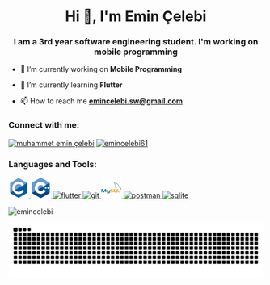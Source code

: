 <h1 align="center">Hi 👋, I'm Emin Çelebi</h1>
<h3 align="center">I am a 3rd year software engineering student. I'm working on mobile programming</h3>

- 🔭 I’m currently working on **Mobile Programming**

- 🌱 I’m currently learning **Flutter**

- 📫 How to reach me **emincelebi.sw@gmail.com**

<h3 align="left">Connect with me:</h3>
<p align="left">
<a href="[https://linkedin.com/in/muhammet emin çelebi](https://www.linkedin.com/in/muhammet-emin-%C3%A7elebi-631960233/)" target="blank"><img align="center" src="https://raw.githubusercontent.com/rahuldkjain/github-profile-readme-generator/master/src/images/icons/Social/linked-in-alt.svg" alt="muhammet emin çelebi" height="30" width="40" /></a>
<a href="https://instagram.com/emincelebi61" target="blank"><img align="center" src="https://raw.githubusercontent.com/rahuldkjain/github-profile-readme-generator/master/src/images/icons/Social/instagram.svg" alt="emincelebi61" height="30" width="40" /></a>
</p>

<h3 align="left">Languages and Tools:</h3>
<p align="left"> <a href="https://www.cprogramming.com/" target="_blank" rel="noreferrer"> <img src="https://raw.githubusercontent.com/devicons/devicon/master/icons/c/c-original.svg" alt="c" width="40" height="40"/> </a> <a href="https://www.w3schools.com/cpp/" target="_blank" rel="noreferrer"> <img src="https://raw.githubusercontent.com/devicons/devicon/master/icons/cplusplus/cplusplus-original.svg" alt="cplusplus" width="40" height="40"/> </a> <a href="https://flutter.dev" target="_blank" rel="noreferrer"> <img src="https://www.vectorlogo.zone/logos/flutterio/flutterio-icon.svg" alt="flutter" width="40" height="40"/> </a> <a href="https://git-scm.com/" target="_blank" rel="noreferrer"> <img src="https://www.vectorlogo.zone/logos/git-scm/git-scm-icon.svg" alt="git" width="40" height="40"/> </a> <a href="https://www.mysql.com/" target="_blank" rel="noreferrer"> <img src="https://raw.githubusercontent.com/devicons/devicon/master/icons/mysql/mysql-original-wordmark.svg" alt="mysql" width="40" height="40"/> </a> <a href="https://postman.com" target="_blank" rel="noreferrer"> <img src="https://www.vectorlogo.zone/logos/getpostman/getpostman-icon.svg" alt="postman" width="40" height="40"/> </a> <a href="https://www.sqlite.org/" target="_blank" rel="noreferrer"> <img src="https://www.vectorlogo.zone/logos/sqlite/sqlite-icon.svg" alt="sqlite" width="40" height="40"/> </a> </p>

<p><img align="center" src="https://github-readme-stats.vercel.app/api/top-langs?username=emincelebi&show_icons=true&locale=en&layout=compact" alt="emincelebi" /></p>

<picture>
  <source media="(prefers-color-scheme: dark)" srcset="https://raw.githubusercontent.com/emincelebi/emincelebi/output/github-contribution-grid-snake-dark.svg">
  <source media="(prefers-color-scheme: light)" srcset="https://raw.githubusercontent.com/emincelebi/emincelebi/output/github-contribution-grid-snake.svg">
  <img alt="github contribution grid snake animation" src="https://raw.githubusercontent.com/emincelebi/emincelebi/output/github-contribution-grid-snake.svg">
</picture>
